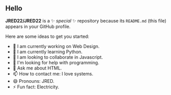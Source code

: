 ## Hello


**JRED22/JRED22** is a ✨ _special_ ✨ repository because its `README.md` (this file) appears in your GitHub profile.

Here are some ideas to get you started:

- 🔭 I am currently working on Web Design.
- 🌱 I am currently learning Python.
- 👯 I am looking to collaborate in Javascript.
- 🤔 I'm looking for help with programming.
- 💬 Ask me about HTML.
- 📫 How to contact me: I love systems.
- 😄 Pronouns: JRED.
- ⚡ Fun fact: Electricity.

